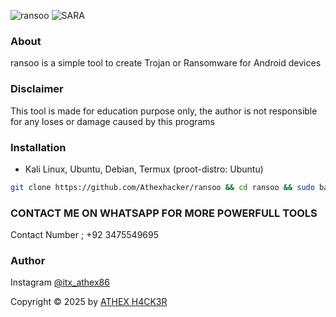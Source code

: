 <img title="ransoo" src="https://img.shields.io/badge/CODENAME%20-SARA-SCRIPT?colorA=grey&colorB=blue&style=for-the-badge"> <img title="SARA" src="https://img.shields.io/badge/VERSION%20-3.0-SCRIPT?colorA=grey&colorB=blue&style=for-the-badge">
### About
ransoo is a simple tool to create Trojan or Ransomware for Android devices
### Disclaimer
This tool is made for education purpose only, the author is not responsible for any loses or damage caused by this programs
### Installation
* Kali Linux, Ubuntu, Debian, Termux (proot-distro: Ubuntu)
```bash
git clone https://github.com/Athexhacker/ransoo && cd ransoo && sudo bash install.sh && python3 ransoo.py
```
### CONTACT ME ON WHATSAPP FOR MORE POWERFULL TOOLS 

Contact Number ; +92 3475549695

### Author
Instagram [@itx_athex86](https://instagram.com/itx_athex86)

Copyright © 2025 by [ATHEX H4CK3R](https://github.com/athexhacker)
